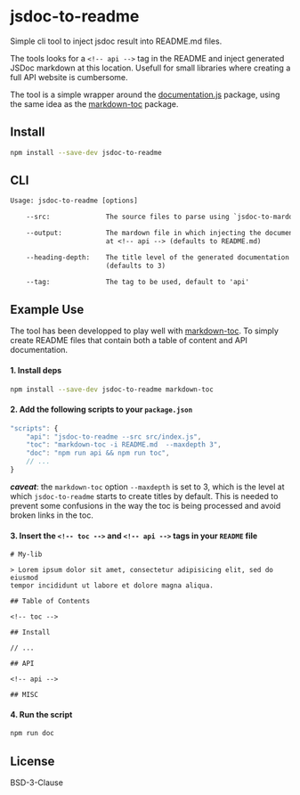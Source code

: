 # jsdoc-to-readme

Simple cli tool to inject jsdoc result into README.md files.

The tools looks for a `<!-- api -->` tag in the README and inject generated JSDoc markdown at this location. Usefull for small libraries where creating a full API website is cumbersome.

The tool is a simple wrapper around the [documentation.js](https://www.npmjs.com/package/documentation) package, using the same idea as the [markdown-toc](https://www.npmjs.com/package/markdown-toc) package. 

## Install

```sh
npm install --save-dev jsdoc-to-readme
```

## CLI

```txt
Usage: jsdoc-to-readme [options]

    --src:              The source files to parse using `jsdoc-to-mardown`

    --output:           The mardown file in which injecting the documentation 
                        at <!-- api --> (defaults to README.md)

    --heading-depth:    The title level of the generated documentation 
                        (defaults to 3)

    --tag:              The tag to be used, default to 'api'
```

## Example Use

The tool has been developped to play well with [markdown-toc](https://www.npmjs.com/package/markdown-toc). To simply create README files that contain both a table of content and API documentation.

#### 1. Install deps

```sh
npm install --save-dev jsdoc-to-readme markdown-toc
```

#### 2. Add the following scripts to your `package.json`

```js
"scripts": {
    "api": "jsdoc-to-readme --src src/index.js",
    "toc": "markdown-toc -i README.md  --maxdepth 3",
    "doc": "npm run api && npm run toc",
    // ...
}
```

_**caveat**_: the `markdown-toc` option `--maxdepth` is set to 3, which is the level at which `jsdoc-to-readme` starts to create titles by default. This is needed to prevent some confusions in the way the toc is being processed and avoid broken links in the toc.

#### 3. Insert the `<!-- toc -->` and `<!-- api -->` tags in your `README` file

```
# My-lib

> Lorem ipsum dolor sit amet, consectetur adipisicing elit, sed do eiusmod
tempor incididunt ut labore et dolore magna aliqua. 

## Table of Contents

<!-- toc -->

## Install

// ...

## API

<!-- api -->

## MISC

```

#### 4. Run the script

```sh
npm run doc
```

## License

BSD-3-Clause


